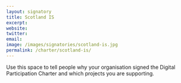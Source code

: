 ```yaml
---
layout: signatory
title: Scotland IS
excerpt: 
website: 
twitter: 
email: 
image: /images/signatories/scotland-is.jpg
permalink: /charter/scotland-is/
---
```


Use this space to tell people why your organisation signed the Digital Participation Charter and which projects you are supporting.